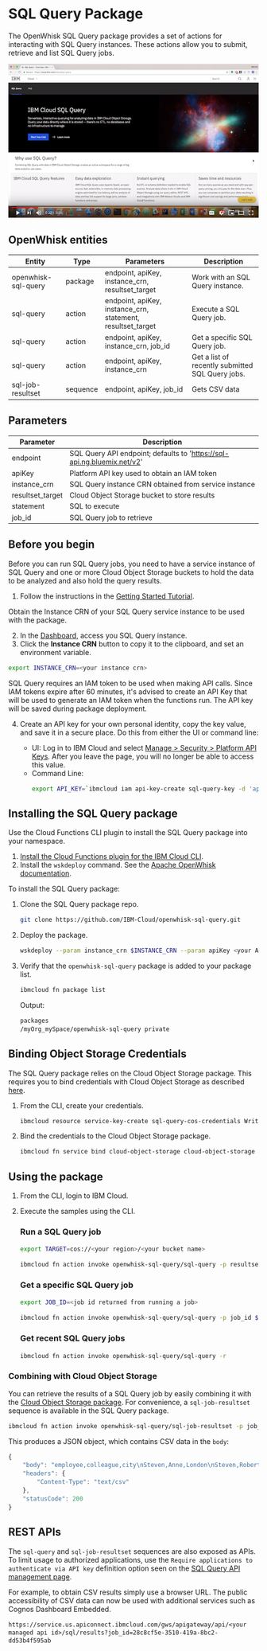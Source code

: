 # SQL Query Package

The OpenWhisk SQL Query package provides a set of actions for interacting with SQL Query instances. These actions allow you to submit, retrieve and list SQL Query jobs.

[![](youtube.png)](https://www.youtube.com/watch?v=KxqNE0ehH1E&feature=youtu.be&t=9)

## OpenWhisk entities
| Entity | Type | Parameters | Description |
|--------|------|------------|-------------|
| openwhisk-sql-query | package  | endpoint, apiKey, instance_crn, resultset_target | Work with an SQL Query instance. |
| sql-query           | action   | endpoint, apiKey, instance_crn, statement, resultset_target | Execute a SQL Query job. |
| sql-query           | action   | endpoint, apiKey, instance_crn, job_id | Get a specific SQL Query job. |
| sql-query           | action   | endpoint, apiKey, instance_crn | Get a list of recently submitted SQL Query jobs. |
| sql-job-resultset   | sequence | endpoint, apiKey, job_id | Gets CSV data |

## Parameters
| Parameter | Description |
| --------- | ----------- |
| endpoint | SQL Query API endpoint; defaults to 'https://sql-api.ng.bluemix.net/v2' |
| apiKey | Platform API key used to obtain an IAM token |
| instance_crn | SQL Query instance CRN obtained from service instance |
| resultset_target | Cloud Object Storage bucket to store results |
| statement | SQL to execute |
| job_id  | SQL Query job to retrieve |

## Before you begin

Before you can run SQL Query jobs, you need to have a service instance of SQL Query and one or more Cloud Object Storage buckets to hold the data to be analyzed and also hold the query results.

1. Follow the instructions in the [Getting Started Tutorial](https://console.bluemix.net/docs/services/sql-query/getting-started.html#getting-started-tutorial).

Obtain the Instance CRN of your SQL Query service instance to be used with the package.

2. In the [Dashboard](https://console.bluemix.net/dashboard), access you SQL Query instance.
3. Click the **Instance CRN** button to copy it to the clipboard, and set an environment variable.

```sh
export INSTANCE_CRN=<your instance crn>
```

SQL Query requires an IAM token to be used when making API calls. Since IAM tokens expire after 60 minutes, it's advised to create an API Key that will be used to generate an IAM token when the functions run. The API key will be saved during package deployment.

4. Create an API key for your own personal identity, copy the key value, and save it in a secure place. Do this from either the UI or command line:

    - UI: Log in to IBM Cloud and select [Manage > Security > Platform API Keys](https://console.bluemix.net/iam/#/apikeys). After you leave the page, you will no longer be able to access this value.
    - Command Line:
        ```sh
        export API_KEY=`ibmcloud iam api-key-create sql-query-key -d 'apiKey created for http://github.com/IBM-Cloud/openwhisk-sql-query' | grep 'API Key' | awk ' {print $3} '`
        ```

## Installing the SQL Query package

Use the Cloud Functions CLI plugin to install the SQL Query package into your namespace.

1. [Install the Cloud Functions plugin for the IBM Cloud CLI](bluemix_cli.html#cloudfunctions_cli).
2. Install the `wskdeploy` command. See the [Apache OpenWhisk documentation](https://github.com/apache/incubator-openwhisk-wskdeploy#building-the-project).

To install the SQL Query package:

1. Clone the SQL Query package repo.
    ```sh
    git clone https://github.com/IBM-Cloud/openwhisk-sql-query.git
    ```

2. Deploy the package.
    ```sh
    wskdeploy --param instance_crn $INSTANCE_CRN --param apiKey <your API key>
    ```

3. Verify that the `openwhisk-sql-query` package is added to your package list.
    ```sh
    ibmcloud fn package list
    ```

    Output:
    ```sh
    packages
    /myOrg_mySpace/openwhisk-sql-query private
    ```

## Binding Object Storage Credentials

The SQL Query package relies on the Cloud Object Storage package. This requires you to bind credentials with Cloud Object Storage as described [here](https://console.bluemix.net/docs/openwhisk/cloud_object_storage_actions.html#cloud_object_storage_actions).

1. From the CLI, create your credentials.

    ```sh
    ibmcloud resource service-key-create sql-query-cos-credentials Writer --instance-name <your COS instance name> --parameters '{"HMAC":true}'
    ```
2. Bind the credentials to the Cloud Object Storage package.

    ```sh
    ibmcloud fn service bind cloud-object-storage cloud-object-storage --instance <your COS instance name>
    ```

## Using the package

1. From the CLI, login to IBM Cloud.
2. Execute the samples using the CLI.

    ### Run a SQL Query job

    ```sh
    export TARGET=cos://<your region>/<your bucket name>
    ```

    ```sh
    ibmcloud fn action invoke openwhisk-sql-query/sql-query -p resultset_target $TARGET -p statement "SELECT e1.firstname employee, e2.firstname colleague, e1.city FROM cos://us-geo/sql/employees.parquet STORED AS PARQUET e1, cos://us-geo/sql/employees.parquet STORED AS PARQUET e2 WHERE e2.city = e1.city AND e1.employeeid <> e2.employeeid AND e1.firstname = 'Steven' ORDER BY e1.city , e1.firstname" -r
    ```

    ### Get a specific SQL Query job

    ```sh
    export JOB_ID=<job id returned from running a job>
    ```

    ```sh
    ibmcloud fn action invoke openwhisk-sql-query/sql-query -p job_id $JOB_ID -r
    ```

    ### Get recent SQL Query jobs

    ```sh
    ibmcloud fn action invoke openwhisk-sql-query/sql-query -r
    ```

### Combining with Cloud Object Storage

You can retrieve the results of a SQL Query job by easily combining it with the [Cloud Object Storage package](https://console.bluemix.net/docs/openwhisk/cloud_object_storage_actions.html#cloud_object_storage_actions). For convenience, a `sql-job-resultset` sequence is available in the SQL Query package.

```sh
ibmcloud fn action invoke openwhisk-sql-query/sql-job-resultset -p job_id $JOB_ID -r
```

This produces a JSON object, which contains CSV data in the `body`:

```javascript
{
    "body": "employee,colleague,city\nSteven,Anne,London\nSteven,Robert,London\nSteven,Michael,London\n",
    "headers": {
        "Content-Type": "text/csv"
    },
    "statusCode": 200
}
```

## REST APIs

The `sql-query` and `sql-job-resultset` sequences are also exposed as APIs. To limit usage to authorized applications, use the `Require applications to authenticate via API key` definition option seen on the [SQL Query API management page](https://console.bluemix.net/openwhisk/apimanagement).

For example, to obtain CSV results simply use a browser URL. The public accessibility of CSV data can now be used with additional services such as Cognos Dashboard Embedded.

```curl
https://service.us.apiconnect.ibmcloud.com/gws/apigateway/api/<your managed api id>/sql/results?job_id=28c8cf5e-3510-419a-8bc2-dd53b4f595ab
```
